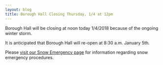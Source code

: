 ```yaml
---
layout: blog
title: Borough Hall Closing Thursday, 1/4 at 12pm 
---
```

 
Borough Hall will be closing at noon today 1/4/2018 because of the ongoing winter storm.

It is anticipated that Borough Hall will re-open at 8:30 a.m. January 5th.

Please [visit our Snow Emergency page](/resident-info/snow-emergency-info/) for information regarding snow emergency procedures.
